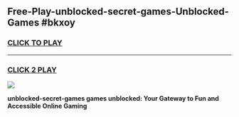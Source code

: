 
## Free-Play-unblocked-secret-games-Unblocked-Games #bkxoy
<h3>
<a href="https://news.freeplayer.one?title=unblocked-secret-games&ref=8M">CLICK TO PLAY</a></h3>
<hr>

<h3>
<a href="https://news.freeplayer.one?title=unblocked-secret-games&ref=8M">CLICK 2 PLAY</a>
  
</h3>

<a href="https://news.freeplayer.one?title=unblocked-secret-games&ref=8M"><img src="https://clearcache.store/games.png"></a>


**unblocked-secret-games games unblocked: Your Gateway to Fun and Accessible Online Gaming**
